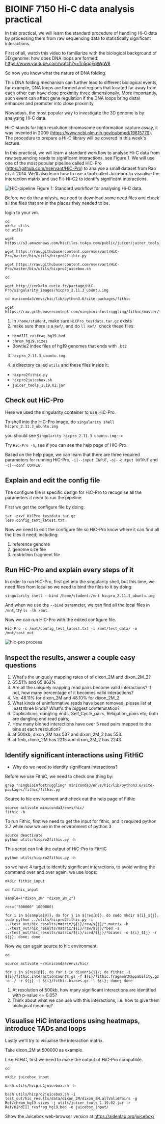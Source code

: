 # BIOINF 7150 Hi-C data analysis practical

In this practical, we will learn the standard procedure of handling Hi-C data by processing them from raw sequencing data to statistically significant interactions.

First of all, watch this video to familiarize with the biological background of 3D genome: how does DNA loops are formed: <https://www.youtube.com/watch?v=Tn5qgEqWgW8>

So now you know what the nature of DNA folding.

This DNA folding mechanism can further lead to different biological events, for example, DNA loops are formed and regions that located far away from each other can have close proximity three dimensionally. More importantly, such event can affect gene regulation if the DNA loops bring distal enhancer and promoter into close proximity.

Nowadays, the most popular way to investigate the 3D genome is by analysing Hi-C data.

Hi-C stands for high resolution chromosome conformation capture assay, it was invented in 2009 (<https://www.ncbi.nlm.nih.gov/pubmed/19815776>). The procedure to prepare a Hi-C library will be covered in this week's lecture.

In this practical, we will learn a standard workflow to analyse Hi-C data from raw sequencing reads to significant interactions, see Figure 1\. We will use one of the most popular pipeline called HiC-Pro (<https://github.com/nservant/HiC-Pro>) to analyse a small dataset from Rao et al. 2014\. We'll also learn how to use a tool called Juicebox to visualise the interaction matrix and use Fit-Hi-C2 to identify significant interactions.

![HiC-pipeline](https://raw.githubusercontent.com/UofABioinformaticsHub/genomics_applications/master/images/hic-pipeline.png) Figure 1: Standard workflow for analysing Hi-C data.

Before we do the analysis, we need to download some need files and check all the files that are in the places they needed to be.

login to your vm.

```
cd
mkdir utils
cd utils

wget https://s3.amazonaws.com/hicfiles.tc4ga.com/public/juicer/juicer_tools_1.19.02.jar

wget https://raw.githubusercontent.com/nservant/HiC-Pro/master/bin/utils/hicpro2fithic.py

wget https://raw.githubusercontent.com/nservant/HiC-Pro/master/bin/utils/hicpro2juicebox.sh

cd

wget http://zerkalo.curie.fr/partage/HiC-Pro/singularity_images/hicpro_2.11.3_ubuntu.img

cd miniconda3/envs/hic/lib/python3.6/site-packages/fithic

wget https://raw.githubusercontent.com/ningbioinfostruggling/fithic/master/fithic/fithic.py
```

1. in `/home/student`, make sure `HiCPro_testdata.tar.gz` exists
2. make sure there is a `Ref/`, and do `ll Ref/`, check these files:

  - `HindIII_resfrag_hg19.bed`
  - `chrom_hg19.sizes`
  - Bowtie2 index files of hg19 genomes that ends with `.bt2`

3. `hicpro_2.11.3_ubuntu.img`

4. a directory called `utils` and these files inside it:

  - `hicpro2fithic.py`
  - `hicpro2juicebox.sh`
  - `juicer_tools_1.19.02.jar`

## Check out HiC-Pro

Here we used the singularity container to use HiC-Pro.

To shell into the HiC-Pro image, do `singularity shell hicpro_2.11.3_ubuntu.img`

you should see `Singularity hicpro_2.11.3_ubuntu.img:~>`

Try `HiC-Pro -h`, see if you can see the help page of HiC-Pro.

Based on the help page, we can learn that there are three required parameters for running HiC-Pro, `-i|--input INPUT`, `-o|--output OUTPUT` and `-c|--conf CONFIG`.

## Explain and edit the config file

The configure file is specific design for HiC-Pro to recognise all the parameters it need to run the pipeline.

First we get the configure file by doing:

```
tar -zxvf HiCPro_testdata.tar.gz
less config_test_latest.txt
```

Now we need to edit the configure file so HiC-Pro know where it can find all the files it need, including:

1. reference genome
2. genome size file
3. restriction fragment file

## Run HiC-Pro and explain every steps of it

In order to run HiC-Pro, first get into the singularity shell, but this time, we need files from local so we need to bind the files to it by doing:

```
singularity shell --bind /home/student:/mnt hicpro_2.11.3_ubuntu.img
```

And when we use the `--bind` parameter, we can find all the local files in `/mnt`, try `ls -lh /mnt`.

Now we can run HiC-Pro with the edited configure file.

```
HiC-Pro -c /mnt/config_test_latest.txt -i /mnt/test_data/ -o /mnt/test_out
```

![hic-pro process](https://media.springernature.com/full/springer-static/image/art%3A10.1186%2Fs13059-015-0831-x/MediaObjects/13059_2015_831_Fig4_HTML.gif?as=webp)

## Inspect the results, answer a couple easy questions

1. What's the uniquely mapping rates of of dixon_2M and dixon_2M_2?
2. 65.51% and 65.862%
3. Are all the uniquely mapping read pairs become valid interactions? If not, how many percentage of it becomes valid interactions?
4. No; 48.11% for dixon_2M and 48.10% for dixon_2M_2
5. What kinds of uninformative reads have been removed, please list at least three kinds? What's the biggest contamination?
6. Duplications, dangling ends, Self_Cycle_pairs, Religation_pairs etc; both are dangling end read pairs;
7. How many binned interactions have over 5 read pairs mapped to the bins at each resolution?
8. at 500kb, dixon_2M has 537 and dixon_2M_2 has 553.
9. at 1mb, dixon_2M has 2215 and dixon_2M_2 has 2243.

## Identify significant interactions using FitHiC

- Why do we need to identify significant interactions?

Before we use FithiC, we need to check one thing by:

```
grep 'ningbioinfostruggling' miniconda3/envs/hic/lib/python3.6/site-packages/fithic/fithic.py
```

Source to hic environment and check out the help page of Fithic

```
source activate miniconda3/envs/hic/
fithic -h
```

To run Fithic, first we need to get the input for fithic, and it required python 2.7 while now we are in the environment of python 3

```
source deactivate
python utils/hicpro2fithic.py -h
```

This script can link the output of HiC-Pro to FitHiC

```
python utils/hicpro2fithic.py -h
```

so we have 4 target to identify significant interactions, to avoid writing the command over and over again, we use loops:

```
mkdir fithic_input

cd fithic_input

sample=("dixon_2M" "dixon_2M_2")

res=("500000" 1000000)

for i in ${sample[@]}; do for j in ${res[@]}; do sudo mkdir ${i}_${j}; sudo python ../utils/hicpro2fithic.py -i ../test_out/hic_results/matrix/${i}/raw/${j}/*.matrix -b ../test_out/hic_results/matrix/${i}/raw/${j}/*bed -s ../test_out/hic_results/matrix/${i}/iced/${j}/*biases -o ${i}_${j} -r ${j}; done; done
```

Now we can again source to hic environment.

```
cd

source activate ~/miniconda3/envs/hic/

for j in ${res[@]}; do for i in dixon*${j}/; do fithic -i ${i}/fithic.interactionCounts.gz -f ${i}/fithic.fragmentMappability.gz -o ./ -r ${j} -t ${i}/fithic.biases.gz -l ${i}; done; done
```

1. At resolution of 500kb, how many significant interactions are identified with p-value <= 0.05?
2. Think about what we can use with this interactions, i.e. how to give them biological meaning?

## Visualise HiC interactions using heatmaps, introduce TADs and loops

Lastly we'll try to visualise the interaction matrix.

Take dixon_2M at 500000 as example.

Like FitHiC, first we need to make the output of HiC-Pro compatible.

```
cd

mkdir juicebox_input

bash utils/hicpro2juicebox.sh -h

bash utils/hicpro2juicebox.sh -i test_out/hic_results/data/dixon_2M/dixon_2M.allValidPairs -g Ref/chrom_hg19.sizes -j utils/juicer_tools_1.19.02.jar -r Ref/HindIII_resfrag_hg19.bed -o juicebox_input/
```

Show the Juicebox web-browser version at <https://aidenlab.org/juicebox/>
